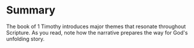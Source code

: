 # Summary

The book of 1 Timothy introduces major themes that resonate throughout Scripture. As you read, note how the narrative prepares the way for God's unfolding story.

